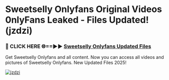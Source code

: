 # Sweetselly Onlyfans Original Videos 0nlyFans Leaked - Files Updated! (jzdzi)

<h3>🔴 CLICK HERE 🌐==►► <a href="https://tinyurl.com/2m67pmp6" rel="nofollow">Sweetselly Onlyfans Updated Files</a></h3>

Get Sweetselly Onlyfans and all content. Now you can access all videos and pictures of Sweetselly Onlyfans. New Updated Files 2025!

[![jzdzi](https://i.imgur.com/H4QAA4z.gif)](https://tinyurl.com/2m67pmp6)